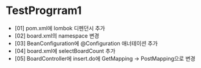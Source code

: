 # TestProgrram1
+ [01] pom.xml에 lombok 디펜던시 추가
+ [02] board.xml의 namespace 변경
+ [03] BeanConfiguration에 @Configuration 애너테이션 추가
+ [04] board.xml에 selectBoardCount 추가
+ [05] BoardController에 insert.do에 GetMapping -> PostMapping으로 변경
